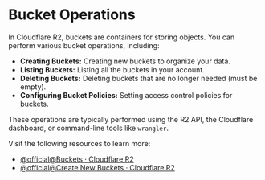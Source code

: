 # Bucket Operations

In Cloudflare R2, buckets are containers for storing objects. You can perform various bucket operations, including:

- **Creating Buckets:** Creating new buckets to organize your data.
- **Listing Buckets:** Listing all the buckets in your account.
- **Deleting Buckets:** Deleting buckets that are no longer needed (must be empty).
- **Configuring Bucket Policies:** Setting access control policies for buckets.

These operations are typically performed using the R2 API, the Cloudflare dashboard, or command-line tools like `wrangler`.

Visit the following resources to learn more:

- [@official@Buckets · Cloudflare R2](https://developers.cloudflare.com/r2/buckets/)
- [@official@Create New Buckets · Cloudflare R2](https://developers.cloudflare.com/r2/buckets/create-buckets/)